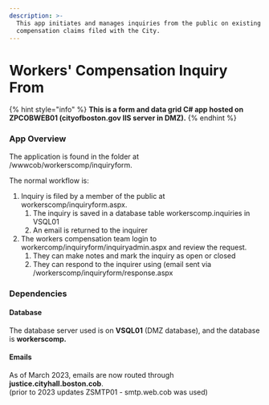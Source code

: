 ```yaml
---
description: >-
  This app initiates and manages inquiries from the public on existing workers'
  compensation claims filed with the City.
---
```


# Workers' Compensation Inquiry From

{% hint style="info" %}
**This is a form and data grid C# app hosted on ZPCOBWEB01 (cityofboston.gov IIS server in DMZ).**
{% endhint %}

### App Overview

The application is found in the folder at /wwwcob/workerscomp/inquiryform.

The normal workflow is:

1. Inquiry is filed by a member of the public at workerscomp/inquiryform.aspx.&#x20;
   1. The inquiry is saved in a database table workerscomp.inquiries in VSQL01
   2. An email is returned to the inquirer
2. The workers compensation team login to workercomp/inquiryform/inquiryadmin.aspx and review the request.
   1. They can make notes and mark the inquiry as open or closed
   2. They can respond to the inquirer using (email sent via /workerscomp/inquiryform/response.aspx

### Dependencies

#### Database

The database server used is on **VSQL01** (DMZ database), and the database is **workerscomp.**&#x20;

#### Emails

As of March 2023, emails are now routed through **justice.cityhall.boston.cob**. \
(prior to 2023 updates ZSMTP01 - smtp.web.cob was used)
